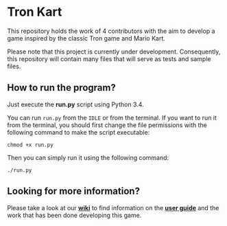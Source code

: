 Tron Kart
=========

This repository holds the work of 4 contributors with the aim to develop a game inspired by the classic Tron game and Mario Kart.

Please note that this project is currently under development. 
Consequently, this repository will contain many files that will serve as tests and sample files.

How to run the program?
-


Just execute the **run.py** script using Python 3.4. 

You can run `run.py` from the `IDLE` or from the terminal. If you want to run it from the terminal, you should first change the file permissions with the following command to make the script executable:

    chmod +x run.py
    
Then you can simply run it using the following command:

    ./run.py


Looking for more information?
-
Please take a look at our [**wiki**](https://github.com/cruzas/tron_grid/wiki) to find information on the [**user guide**](https://github.com/cruzas/tron_grid/wiki#user-guide) and the work that has been done developing this game.






